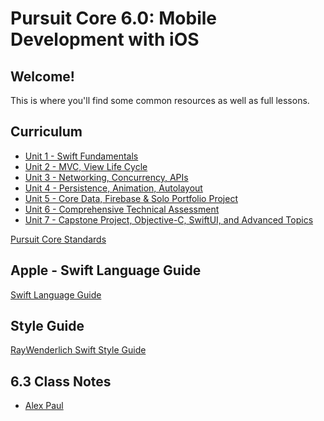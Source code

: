 # Pursuit Core 6.0: Mobile Development with iOS

## Welcome!

This is where you'll find some common resources as well as full lessons.

## Curriculum

* [Unit 1 - Swift Fundamentals](./fundamentals/README.md)
* [Unit 2 - MVC, View Life Cycle](./mvc-view-lifecycle/README.md)
* [Unit 3 - Networking, Concurrency, APIs](./networking-concurrency-apis/README.md)
* [Unit 4 - Persistence, Animation, Autolayout](./persistence-animation-autolayout/README.md)
* [Unit 5 - Core Data, Firebase & Solo Portfolio Project](./core-data-firebase-and-solo-portfolio-project/README.md)
* [Unit 6 - Comprehensive Technical Assessment]()
* [Unit 7 - Capstone Project, Objective-C, SwiftUI, and Advanced Topics]()

[Pursuit Core Standards](https://joinpursuit.github.io/Pursuit-Core-Standards/)


## Apple - Swift Language Guide
[Swift Language Guide](https://docs.swift.org/swift-book/LanguageGuide/TheBasics.html)  

## Style Guide
[RayWenderlich Swift Style Guide](https://github.com/raywenderlich/swift-style-guide#spacing)

## 6.3 Class Notes

- [Alex Paul](https://github.com/alexpaul/lecture-resources)
